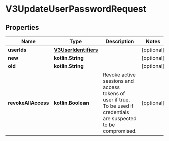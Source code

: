 
# V3UpdateUserPasswordRequest

## Properties
Name | Type | Description | Notes
------------ | ------------- | ------------- | -------------
**userIds** | [**V3UserIdentifiers**](V3UserIdentifiers.md) |  |  [optional]
**new** | **kotlin.String** |  |  [optional]
**old** | **kotlin.String** |  |  [optional]
**revokeAllAccess** | **kotlin.Boolean** | Revoke active sessions and access tokens of user if true. To be used if credentials are suspected to be compromised. |  [optional]



